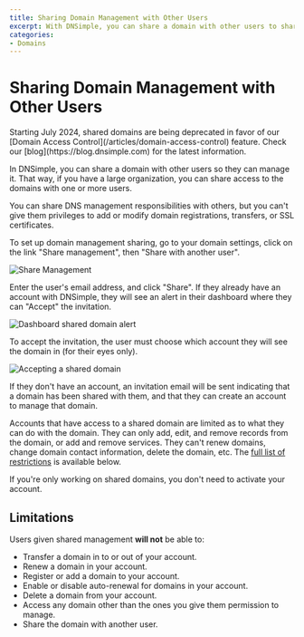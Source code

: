 ```yaml
---
title: Sharing Domain Management with Other Users
excerpt: With DNSimple, you can share a domain with other users to share management.
categories:
- Domains
---
```


# Sharing Domain Management with Other Users

<info>
Starting July 2024, shared domains are being deprecated in favor of our [Domain Access Control](/articles/domain-access-control) feature. Check our [blog](https://blog.dnsimple.com) for the latest information.
</info>

In DNSimple, you can share a domain with other users so they can manage it. That way, if you have a large organization, you can share access to the domains with one or more users.

You can share DNS management responsibilities with others, but you can't give them privileges to add or modify domain registrations, transfers, or SSL certificates.

To set up domain management sharing, go to your domain settings, click on the link "Share management", then "Share with another user".

![Share Management](/files/share-management-card.png)

Enter the user's email address, and click "Share". If they already have an account with DNSimple, they will see an alert in their dashboard where they can "Accept" the invitation. 

![Dashboard shared domain alert](/files/shared-domain-dashboard-alert.png)

To accept the invitation, the user must choose which account they will see the domain in (for their eyes only).

![Accepting a shared domain](/files/shared-domain-accept.png)

If they don't have an account, an invitation email will be sent indicating that a domain has been shared with them, and that they can create an account to manage that domain.

Accounts that have access to a shared domain are limited as to what they can do with the domain. They can only add, edit, and remove records from the domain, or add and remove services. They can't renew domains, change domain contact information, delete the domain, etc. The [full list of restrictions](#limitations) is available below.

If you're only working on shared domains, you don't need to activate your account.

## Limitations

Users given shared management **will not** be able to:

- Transfer a domain in to or out of your account.
- Renew a domain in your account.
- Register or add a domain to your account.
- Enable or disable auto-renewal for domains in your account.
- Delete a domain from your account.
- Access any domain other than the ones you give them permission to manage.
- Share the domain with another user.
